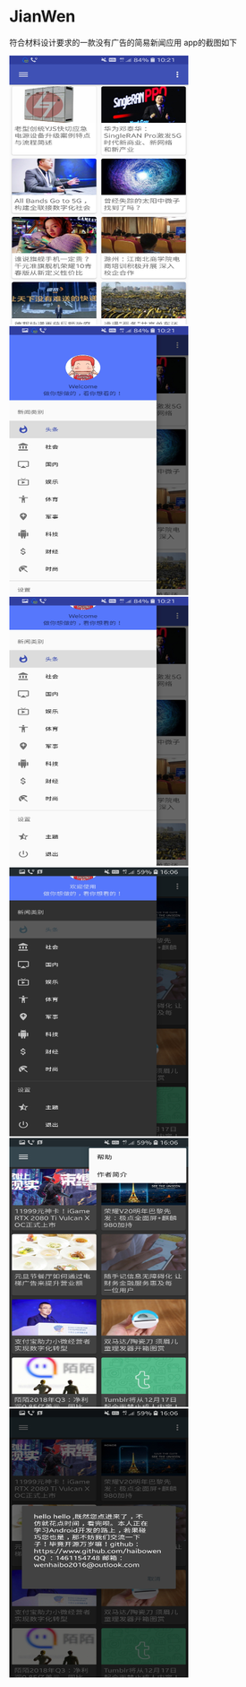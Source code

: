 # JianWen
符合材料设计要求的一款没有广告的简易新闻应用
app的截图如下

<img src="https://github.com/haibowen/JianWen/blob/master/Screenshot_20181206-102105.jpg" width="320" height="480" alt="主页面"/>
<img src="https://github.com/haibowen/JianWen/blob/master/Screenshot_20181206-102114.jpg" width="320" height="480" alt="主页面"/>
<img src="https://github.com/haibowen/JianWen/blob/master/Screenshot_20181206-102122.jpg" width="320" height="480" alt="主页面"/>
<img src="https://github.com/haibowen/JianWen/blob/master/Screenshot_20181206-160628.jpg" width="320" height="480" alt="主页面"/>
<img src="https://github.com/haibowen/JianWen/blob/master/Screenshot_20181206-160638.jpg" width="320" height="480" alt="主页面"/>
<img src="https://github.com/haibowen/JianWen/blob/master/Screenshot_20181206-160644.jpg" width="320" height="480" alt="主页面"/>
